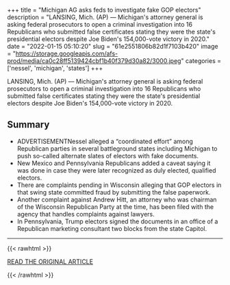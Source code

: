 +++
title = "Michigan AG asks feds to investigate fake GOP electors"
description = "LANSING, Mich. (AP) — Michigan's attorney general is asking federal prosecutors to open a criminal investigation into 16 Republicans who submitted false certificates stating they were the state's presidential electors despite Joe Biden's 154,000-vote victory  in 2020."
date = "2022-01-15 05:10:20"
slug = "61e2551806b82d1f7103b420"
image = "https://storage.googleapis.com/afs-prod/media/ca0c28ff5139424cbf1b40f379d30a82/3000.jpeg"
categories = ['nessel', 'michigan', 'states']
+++

LANSING, Mich. (AP) — Michigan's attorney general is asking federal prosecutors to open a criminal investigation into 16 Republicans who submitted false certificates stating they were the state's presidential electors despite Joe Biden's 154,000-vote victory  in 2020.

## Summary

- ADVERTISEMENTNessel alleged a “coordinated effort” among Republican parties in several battleground states including Michigan to push so-called alternate slates of electors with fake documents.
- New Mexico and Pennsylvania Republicans added a caveat saying it was done in case they were later recognized as duly elected, qualified electors.
- There are complaints pending in Wisconsin alleging that GOP electors in that swing state committed fraud by submitting the false paperwork.
- Another complaint against Andrew Hitt, an attorney who was chairman of the Wisconsin Republican Party at the time, has been filed with the agency that handles complaints against lawyers.
- In Pennsylvania, Trump electors signed the documents in an office of a Republican marketing consultant two blocks from the state Capitol.

---

{{< rawhtml >}}
  <p class="article-category">
    <a target="_blank" href="https://apnews.com/article/joe-biden-michigan-elections-electoral-college-criminal-investigations-8a0454f0a28fd3f5903fa3ab962f764b">READ THE ORIGINAL ARTICLE</a>
  </p>
{{< /rawhtml >}}

